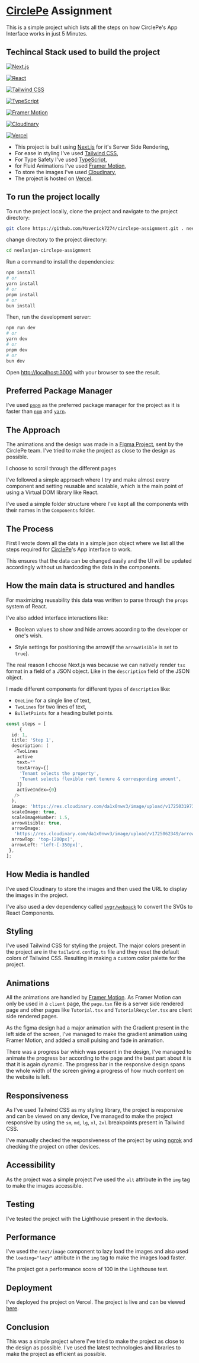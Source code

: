 # [CirclePe](https://circlepe.com/) Assignment

This is a simple project which lists all the steps on how CirclePe's App Interface works in just 5 Minutes.

## Techincal Stack used to build the project

[![Next.js](https://img.shields.io/badge/Next.js-000000?style=for-the-badge&logo=next.js&logoColor=white)](https://nextjs.org/)

[![React](https://img.shields.io/badge/React-61DAFB?style=for-the-badge&logo=react&logoColor=white)](https://reactjs.org/)

[![Tailwind CSS](https://img.shields.io/badge/Tailwind_CSS-38B2AC?style=for-the-badge&logo=tailwind-css&logoColor=white)](https://tailwindcss.com/)

[![TypeScript](https://img.shields.io/badge/TypeScript-007ACC?style=for-the-badge&logo=typescript&logoColor=white)](https://www.typescriptlang.org/)

[![Framer Motion](https://img.shields.io/badge/Framer_Motion-0055FF?style=for-the-badge&logo=framer&logoColor=white)](https://www.framer.com/motion/)

[![Cloudinary](https://img.shields.io/badge/Cloudinary-4285F4?style=for-the-badge&logo=cloudinary&logoColor=white)](https://cloudinary.com/)

[![Vercel](https://img.shields.io/badge/Vercel-000000?style=for-the-badge&logo=vercel&logoColor=white)](https://circlepe-assignment.vercel.app/)

* This project is built using [Next.js](https://nextjs.org/) for it's Server Side Rendering,
* For ease in styling I've used [Tailwind CSS](https://tailwindcss.com/),
* For Type Safety I've used [TypeScript](https://www.typescriptlang.org/),
* for Fluid Animations I've used [Framer Motion](https://www.framer.com/motion/),
* To store the images I've used [Cloudinary](https://cloudinary.com/),
* The project is hosted on [Vercel](https://vercel.com/).

## To run the project locally

To run the project locally, clone the project and navigate to the project directory:

```bash
git clone https://github.com/Maverick7274/circlepe-assignment.git . neelanjan-circlepe-assignment
```

change directory to the project directory:

```bash
cd neelanjan-circlepe-assignment
```

Run a command to install the dependencies:

```bash
npm install
# or
yarn install
# or
pnpm install
# or
bun install
```

Then, run the development server:

```bash
npm run dev
# or
yarn dev
# or
pnpm dev
# or
bun dev
```

Open [http://localhost:3000](http://localhost:3000) with your browser to see the result.

## Preferred Package Manager

I've used [`pnpm`](https://pnpm.io/) as the preferred package manager for the project as it is faster than [`npm`](https://docs.npmjs.com/cli/v10) and [`yarn`](https://classic.yarnpkg.com/en/).

## The Approach

The animations and the design was made in a [Figma Project](https://www.figma.com/proto/dsAjYtJma8Nnpoxd8VuUii/Untitled?page-id=0:1&node-id=1-57&node-type=FRAME&viewport=2073,400,0.2&t=7drkJlj6sjbV83Ao-1&scaling=min-zoom&content-scaling=fixed), sent by the CirclePe team. I've tried to make the project as close to the design as possible.

I choose to scroll through the different pages

I've followed a simple approach where I try and make almost every component and setting reusable and scalable, which is the main point of using a Virtual DOM library like React.

I've used a simple folder structure where I've kept all the components with their names in the `Components` folder.

## The Process

First I wrote down all the data in a simple json object where we list all the steps required for [CirclePe](https://circlepe.com/)'s App interface to work.

This ensures that the data can be changed easily and the UI will be updated accordingly without us hardcoding the data in the components.

## How the main data is structured and handles

For maximizing reusability this data was written to parse through the `props` system of React.

I've also added interface interactions like:

* Boolean values to show and hide arrows according to the developer or one's wish.

* Style settings for positioning the arrow(if the `arrowVisible` is set to `true`).

The real reason I choose Next.js was because we can natively render `tsx` format in a field of a JSON object. Like in the `description` field of the JSON object.

I made different components for different types of `description` like:

* `OneLine` for a single line of text,
* `TwoLines` for two lines of text,
* `BulletPoints` for a heading bullet points.

```TypeScript
const steps = [
     {
  id: 1,
  title: 'Step 1',
  description: (
   <TwoLines
    active
    text=""
    textArray={[
     'Tenant selects the property',
     'Tenant selects flexible rent tenure & corresponding amount',
    ]}
    activeIndex={0}
   />
  ),
  image: 'https://res.cloudinary.com/da1x0nwv3/image/upload/v1725031973/how-it-works_oaxb1q.png',
  scaleImage: true,
  scaleImageNumber: 1.5,
  arrowVisible: true,
  arrowImage:
   'https://res.cloudinary.com/da1x0nwv3/image/upload/v1725062349/arrow_fcgub4.png',
  arrowTop: 'top-[200px]',
  arrowLeft: 'left-[-350px]',
 },
];
```

## How Media is handled

I've used Cloudinary to store the images and then used the URL to display the images in the project.

I've also used a dev dependency called [`svgr/webpack`](https://react-svgr.com/docs/next/) to convert the SVGs to React Components.

## Styling

I've used Tailwind CSS for styling the project. The major colors present in the project are in the `tailwind.config.ts` file and they reset the default colors of Tailwind CSS. Resulting in making a custom color palette for the project.

## Animations

All the animations are handled by [Framer Motion](https://www.framer.com/motion/). As Framer Motion can only be used in a `client` page, the `page.tsx` file is a server side rendered page and other pages like `Tutorial.tsx` and `TutorialRecycler.tsx` are client side rendered pages.

As the figma design had a major animation with the Gradient present in the left side of the screen, I've managed to make the gradient animation using Framer Motion, and added a small pulsing and fade in animation.

There was a progress bar which was present in the design, I've managed to animate the progress bar according to the page and the best part about it is that it is again dynamic. The progress bar in the responsive design spans the whole width of the screen giving a progress of how much content on the website is left.

## Responsiveness

As I've used Tailwind CSS as my styling library, the project is responsive and can be viewed on any device, I've managed to make the project responsive by using the `sm`, `md`, `lg`, `xl`, `2xl` breakpoints present in Tailwind CSS.

I've manually checked the responsiveness of the project by using [ngrok](https://ngrok.com/) and checking the project on other devices.

## Accessibility

As the project was a simple project I've used the `alt` attribute in the `img` tag to make the images accessible.

## Testing

I've tested the project with the Lighthouse present in the devtools.

## Performance

I've used the `next/image` component to lazy load the images and also used the `loading="lazy"` attribute in the `img` tag to make the images load faster.

The project got a performance score of 100 in the Lighthouse test.

## Deployment

I've deployed the project on Vercel. The project is live and can be viewed [here](https://circlepe-assignment-five.vercel.app/).

## Conclusion

This was a simple project where I've tried to make the project as close to the design as possible. I've used the latest technologies and libraries to make the project as efficient as possible.
